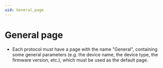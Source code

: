 ```yaml
---
uid: General_page
---
```


# General page

- Each protocol must have a page with the name "General", containing some general parameters (e.g. the device name, the device type, the firmware version, etc.), which must be used as the default page.
